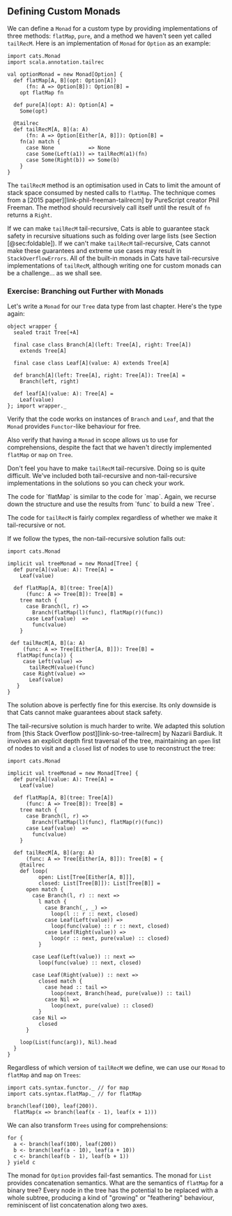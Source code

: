 ## Defining Custom Monads

We can define a `Monad` for a custom type
by providing implementations of three methods:
`flatMap`, `pure`, and
a method we haven't seen yet called `tailRecM`.
Here is an implementation of `Monad` for `Option` as an example:

```tut:book:silent
import cats.Monad
import scala.annotation.tailrec

val optionMonad = new Monad[Option] {
  def flatMap[A, B](opt: Option[A])
      (fn: A => Option[B]): Option[B] =
    opt flatMap fn

  def pure[A](opt: A): Option[A] =
    Some(opt)

  @tailrec
  def tailRecM[A, B](a: A)
      (fn: A => Option[Either[A, B]]): Option[B] =
    fn(a) match {
      case None           => None
      case Some(Left(a1)) => tailRecM(a1)(fn)
      case Some(Right(b)) => Some(b)
    }
}
```

The `tailRecM` method is an optimisation used in Cats to limit
the amount of stack space consumed by nested calls to `flatMap`.
The technique comes from a [2015 paper][link-phil-freeman-tailrecm]
by PureScript creator Phil Freeman.
The method should recursively call itself
until the result of `fn` returns a `Right`.

If we can make `tailRecM` tail-recursive,
Cats is able to guarantee stack safety
in recursive situations such as
folding over large lists (see Section [@sec:foldable]).
If we can't make `tailRecM` tail-recursive,
Cats cannot make these guarantees
and extreme use cases may result in `StackOverflowErrors`.
All of the built-in monads in Cats have
tail-recursive implementations of `tailRecM`,
although writing one for custom monads
can be a challenge... as we shall see.

### Exercise: Branching out Further with Monads

Let's write a `Monad` for our `Tree` data type from last chapter.
Here's the type again:

```tut:book:silent
object wrapper {
  sealed trait Tree[+A]

  final case class Branch[A](left: Tree[A], right: Tree[A])
    extends Tree[A]

  final case class Leaf[A](value: A) extends Tree[A]

  def branch[A](left: Tree[A], right: Tree[A]): Tree[A] =
    Branch(left, right)

  def leaf[A](value: A): Tree[A] =
    Leaf(value)
}; import wrapper._
```

Verify that the code works on instances of `Branch` and `Leaf`,
and that the `Monad` provides `Functor`-like behaviour for free.

Also verify that having a `Monad` in scope allows us to use for comprehensions,
despite the fact that we haven't directly implemented `flatMap` or `map` on `Tree`.

Don't feel you have to make `tailRecM` tail-recursive.
Doing so is quite difficult.
We've included both tail-recursive
and non-tail-recursive implementations
in the solutions so you can check your work.

<div class="solution">
The code for `flatMap` is similar to the code for `map`.
Again, we recurse down the structure
and use the results from `func` to build a new `Tree`.

The code for `tailRecM` is fairly complex
regardless of whether we make it tail-recursive or not.

If we follow the types,
the non-tail-recursive solution falls out:

```tut:book:silent
import cats.Monad

implicit val treeMonad = new Monad[Tree] {
  def pure[A](value: A): Tree[A] =
    Leaf(value)

  def flatMap[A, B](tree: Tree[A])
      (func: A => Tree[B]): Tree[B] =
    tree match {
      case Branch(l, r) =>
        Branch(flatMap(l)(func), flatMap(r)(func))
      case Leaf(value)  =>
        func(value)
    }

 def tailRecM[A, B](a: A)
     (func: A => Tree[Either[A, B]]): Tree[B] =
   flatMap(func(a)) {
     case Left(value) =>
       tailRecM(value)(func)
     case Right(value) =>
       Leaf(value)
   }
}
```

The solution above is perfectly fine for this exercise.
Its only downside is that Cats cannot make guarantees about stack safety.

The tail-recursive solution is much harder to write.
We adapted this solution from
[this Stack Overflow post][link-so-tree-tailrecm] by Nazarii Bardiuk.
It involves an explicit depth first traversal of the tree,
maintaining an `open` list of nodes to visit
and a `closed` list of nodes to use to reconstruct the tree:

```tut:book:silent
import cats.Monad

implicit val treeMonad = new Monad[Tree] {
  def pure[A](value: A): Tree[A] =
    Leaf(value)

  def flatMap[A, B](tree: Tree[A])
      (func: A => Tree[B]): Tree[B] =
    tree match {
      case Branch(l, r) =>
        Branch(flatMap(l)(func), flatMap(r)(func))
      case Leaf(value)  =>
        func(value)
    }

  def tailRecM[A, B](arg: A)
      (func: A => Tree[Either[A, B]]): Tree[B] = {
    @tailrec
    def loop(
          open: List[Tree[Either[A, B]]],
          closed: List[Tree[B]]): List[Tree[B]] =
      open match {
        case Branch(l, r) :: next =>
          l match {
            case Branch(_, _) =>
              loop(l :: r :: next, closed)
            case Leaf(Left(value)) =>
              loop(func(value) :: r :: next, closed)
            case Leaf(Right(value)) =>
              loop(r :: next, pure(value) :: closed)
          }

        case Leaf(Left(value)) :: next =>
          loop(func(value) :: next, closed)

        case Leaf(Right(value)) :: next =>
          closed match {
            case head :: tail =>
              loop(next, Branch(head, pure(value)) :: tail)
            case Nil =>
              loop(next, pure(value) :: closed)
          }
        case Nil =>
          closed
      }

    loop(List(func(arg)), Nil).head
  }
}
```

Regardless of which version of `tailRecM` we define,
we can use our `Monad` to `flatMap` and `map` on `Trees`:

```tut:book:silent
import cats.syntax.functor._ // for map
import cats.syntax.flatMap._ // for flatMap
```

```tut:book
branch(leaf(100), leaf(200)).
  flatMap(x => branch(leaf(x - 1), leaf(x + 1)))
```

We can also transform `Trees` using for comprehensions:

```tut:book
for {
  a <- branch(leaf(100), leaf(200))
  b <- branch(leaf(a - 10), leaf(a + 10))
  c <- branch(leaf(b - 1), leaf(b + 1))
} yield c
```

The monad for `Option` provides fail-fast semantics.
The monad for `List` provides concatenation semantics.
What are the semantics of `flatMap` for a binary tree?
Every node in the tree has the potential to be replaced with a whole subtree,
producing a kind of "growing" or "feathering" behaviour,
reminiscent of list concatenation along two axes.
</div>
